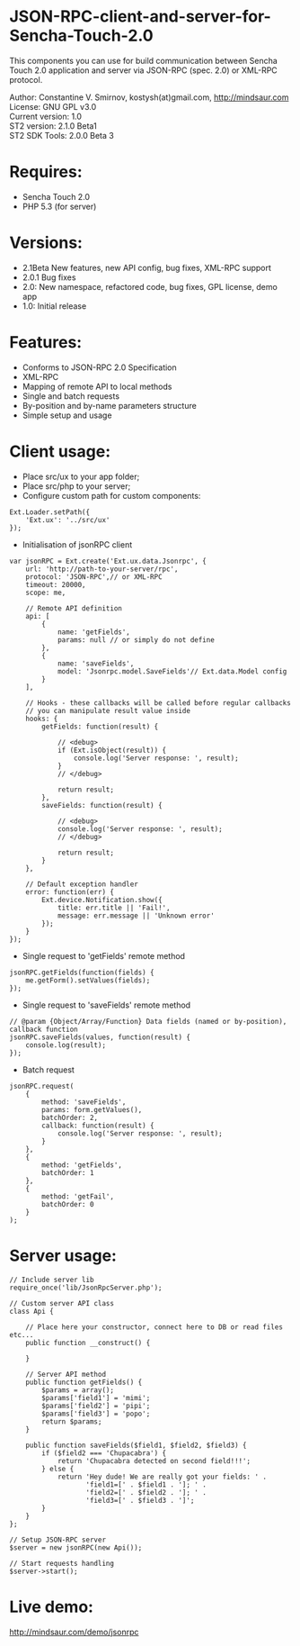 JSON-RPC-client-and-server-for-Sencha-Touch-2.0
===============================================

This components you can use for build communication between Sencha Touch 2.0 
application and server via JSON-RPC (spec. 2.0) or XML-RPC protocol.  

Author: Constantine V. Smirnov, kostysh(at)gmail.com, http://mindsaur.com    
License: GNU GPL v3.0    
Current version: 1.0    
ST2 version: 2.1.0 Beta1    
ST2 SDK Tools: 2.0.0 Beta 3  

Requires:
=========
- Sencha Touch 2.0
- PHP 5.3 (for server)

Versions:
=========
- 2.1Beta New features, new API config, bug fixes, XML-RPC support
- 2.0.1 Bug fixes  
- 2.0: New namespace, refactored code, bug fixes, GPL license, demo app
- 1.0: Initial release  

Features:
=========
- Conforms to JSON-RPC 2.0 Specification
- XML-RPC
- Mapping of remote API to local methods
- Single and batch requests
- By-position and by-name parameters structure
- Simple setup and usage  

Client usage:
=============

- Place src/ux to your app folder;
- Place src/php to your server;
- Configure custom path for custom components:

<!-- language: lang-js -->
            
    Ext.Loader.setPath({
        'Ext.ux': '../src/ux'
    });

- Initialisation of jsonRPC client

<!-- language: lang-js -->
            
    var jsonRPC = Ext.create('Ext.ux.data.Jsonrpc', {
        url: 'http://path-to-your-server/rpc',
        protocol: 'JSON-RPC',// or XML-RPC
        timeout: 20000,
        scope: me,
        
        // Remote API definition
        api: [
            {
                name: 'getFields',
                params: null // or simply do not define
            },
            {
                name: 'saveFields',
                model: 'Jsonrpc.model.SaveFields'// Ext.data.Model config 
            }
        ],

        // Hooks - these callbacks will be called before regular callbacks
        // you can manipulate result value inside
        hooks: {
            getFields: function(result) {

                // <debug>
                if (Ext.isObject(result)) {
                    console.log('Server response: ', result);
                }
                // </debug>

                return result;
            },
            saveFields: function(result) {

                // <debug>
                console.log('Server response: ', result);
                // </debug>

                return result;
            }
        },
        
        // Default exception handler
        error: function(err) {
            Ext.device.Notification.show({
                title: err.title || 'Fail!',
                message: err.message || 'Unknown error'
            });
        }
    });
    
- Single request to 'getFields' remote method

<!-- language: lang-js -->
            
    jsonRPC.getFields(function(fields) {
        me.getForm().setValues(fields);
    });
    
- Single request to 'saveFields' remote method

<!-- language: lang-js -->
            
    // @param {Object/Array/Function} Data fields (named or by-position), callback function
    jsonRPC.saveFields(values, function(result) {
        console.log(result);
    });
    
- Batch request

<!-- language: lang-js -->
            
    jsonRPC.request(
        {
            method: 'saveFields',
            params: form.getValues(),
            batchOrder: 2,
            callback: function(result) {
                console.log('Server response: ', result);
            }
        },
        {
            method: 'getFields',
            batchOrder: 1
        },
        {
            method: 'getFail',
            batchOrder: 0
        }
    );

Server usage:
=============
<!-- language: lang-php -->
            
    // Include server lib
    require_once('lib/JsonRpcServer.php');

    // Custom server API class
    class Api {

        // Place here your constructor, connect here to DB or read files etc...
        public function __construct() {

        }

        // Server API method
        public function getFields() {
            $params = array();
            $params['field1'] = 'mimi';
            $params['field2'] = 'pipi';
            $params['field3'] = 'popo';
            return $params;
        }

        public function saveFields($field1, $field2, $field3) {
            if ($field2 === 'Chupacabra') {
                return 'Chupacabra detected on second field!!!';
            } else {
                return 'Hey dude! We are really got your fields: ' . 
                       'field1=[' . $field1 . ']; ' . 
                       'field2=[' . $field2 . ']; ' .
                       'field3=[' . $field3 . ']';
            }
        }
    };

    // Setup JSON-RPC server
    $server = new jsonRPC(new Api());

    // Start requests handling
    $server->start();
    
Live demo: 
==========
http://mindsaur.com/demo/jsonrpc
